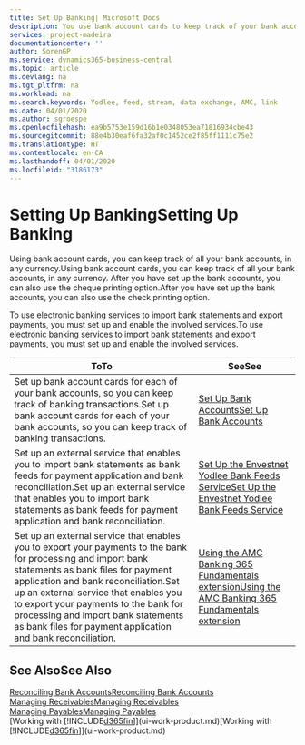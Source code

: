 ```yaml
---
title: Set Up Banking| Microsoft Docs
description: You use bank account cards to keep track of your bank accounts and set up bank feeds, such as Yodlee, to exchange data.
services: project-madeira
documentationcenter: ''
author: SorenGP
ms.service: dynamics365-business-central
ms.topic: article
ms.devlang: na
ms.tgt_pltfrm: na
ms.workload: na
ms.search.keywords: Yodlee, feed, stream, data exchange, AMC, link
ms.date: 04/01/2020
ms.author: sgroespe
ms.openlocfilehash: ea9b5753e159d16b1e0348053ea71816934cbe43
ms.sourcegitcommit: 88e4b30eaf6fa32af0c1452ce2f85ff1111c75e2
ms.translationtype: HT
ms.contentlocale: en-CA
ms.lasthandoff: 04/01/2020
ms.locfileid: "3186173"
---
```

# <a name="setting-up-banking"></a><span data-ttu-id="b8721-103">Setting Up Banking</span><span class="sxs-lookup"><span data-stu-id="b8721-103">Setting Up Banking</span></span>
<span data-ttu-id="b8721-104">Using bank account cards, you can keep track of all your bank accounts, in any currency.</span><span class="sxs-lookup"><span data-stu-id="b8721-104">Using bank account cards, you can keep track of all your bank accounts, in any currency.</span></span> <span data-ttu-id="b8721-105">After you have set up the bank accounts, you can also use the cheque printing option.</span><span class="sxs-lookup"><span data-stu-id="b8721-105">After you have set up the bank accounts, you can also use the check printing option.</span></span>

<span data-ttu-id="b8721-106">To use electronic banking services to import bank statements and  export payments, you must set up and enable the involved services.</span><span class="sxs-lookup"><span data-stu-id="b8721-106">To use electronic banking services to import bank statements and  export payments, you must set up and enable the involved services.</span></span>

| <span data-ttu-id="b8721-107">To</span><span class="sxs-lookup"><span data-stu-id="b8721-107">To</span></span> | <span data-ttu-id="b8721-108">See</span><span class="sxs-lookup"><span data-stu-id="b8721-108">See</span></span> |
| --- | --- |
| <span data-ttu-id="b8721-109">Set up bank account cards for each of your bank accounts, so you can keep track of banking transactions.</span><span class="sxs-lookup"><span data-stu-id="b8721-109">Set up bank account cards for each of your bank accounts, so you can keep track of banking transactions.</span></span> |[<span data-ttu-id="b8721-110">Set Up Bank Accounts</span><span class="sxs-lookup"><span data-stu-id="b8721-110">Set Up Bank Accounts</span></span>](bank-how-setup-bank-accounts.md) |
| <span data-ttu-id="b8721-111">Set up an external service that enables you to import bank statements as bank feeds for payment application and bank reconciliation.</span><span class="sxs-lookup"><span data-stu-id="b8721-111">Set up an external service that enables you to import bank statements as bank feeds for payment application and bank reconciliation.</span></span> |[<span data-ttu-id="b8721-112">Set Up the Envestnet Yodlee Bank Feeds Service</span><span class="sxs-lookup"><span data-stu-id="b8721-112">Set Up the Envestnet Yodlee Bank Feeds Service</span></span>](bank-how-setup-bank-statement-service.md) |
| <span data-ttu-id="b8721-113">Set up an external service that enables you to export your payments to the bank for processing  and import bank statements as bank files for payment application and bank reconciliation.</span><span class="sxs-lookup"><span data-stu-id="b8721-113">Set up an external service that enables you to export your payments to the bank for processing  and import bank statements as bank files for payment application and bank reconciliation.</span></span> |[<span data-ttu-id="b8721-114">Using the AMC Banking 365 Fundamentals extension</span><span class="sxs-lookup"><span data-stu-id="b8721-114">Using the AMC Banking 365 Fundamentals extension</span></span>](ui-extensions-amc-banking.md) |

## <a name="see-also"></a><span data-ttu-id="b8721-115">See Also</span><span class="sxs-lookup"><span data-stu-id="b8721-115">See Also</span></span>
[<span data-ttu-id="b8721-116">Reconciling Bank Accounts</span><span class="sxs-lookup"><span data-stu-id="b8721-116">Reconciling Bank Accounts</span></span>](bank-manage-bank-accounts.md)  
[<span data-ttu-id="b8721-117">Managing Receivables</span><span class="sxs-lookup"><span data-stu-id="b8721-117">Managing Receivables</span></span>](receivables-manage-receivables.md)  
[<span data-ttu-id="b8721-118">Managing Payables</span><span class="sxs-lookup"><span data-stu-id="b8721-118">Managing Payables</span></span>](payables-manage-payables.md)  
<span data-ttu-id="b8721-119">[Working with [!INCLUDE[d365fin](includes/d365fin_md.md)]](ui-work-product.md)</span><span class="sxs-lookup"><span data-stu-id="b8721-119">[Working with [!INCLUDE[d365fin](includes/d365fin_md.md)]](ui-work-product.md)</span></span>
